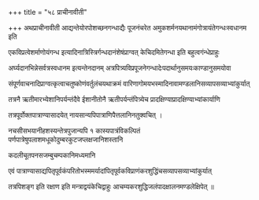 +++
title = "५८ प्राचीनावीती"

+++
अथप्राचीनावीती आद्यन्तेयोरपोशच्छनगन्धाद्यैः पूजनंचरेत अमुकशर्मनयथानामंगोत्रायंतेगन्धःस्वधानम इति

एकविप्रत्वेशर्माणोयंगन्ध इत्यादिनात्रिस्त्रिर्गन्धदानंशेषंप्राग्वत् केचिदमितेगन्धा इति बहुत्वगंन्धेप्राहुः

अर्घ्यदानभिन्नेसर्वत्रस्वधानम इत्यन्तेनदानम् अत्रपित्र्यविप्रपूजनेगन्धादेःपदार्थानुसमयःकाण्डानुसमयोवा

संपूर्णवाचनादिप्राग्वत्कृत्वाचतुष्कोणंवर्तुलंचयथाक्रमं वारिणागोमयभस्मादिनावामण्डलानिसव्यापसव्याभ्यांकुर्यात्

तत्रनै ऋतीमारभ्येशानिपर्यन्तंदैवे ईशानीतोनै ऋतीपर्यन्तंपित्र्येच प्रादक्षिण्याप्रादक्षिण्याभ्यांकार्याणि

तत्रपूर्वोक्तपात्राण्यासादयेत् नायसान्यपिपात्राणिपैत्तलानिनतुक्वचित् ।

नचसीसभयानीहशस्यन्तेत्रपुजान्यपि १ कास्यपात्रंविकल्पितं पर्णपात्रेषुपलाशमधूकोदुम्बरकुटजप्लक्षजानिशस्तानि

कदलीचूतपनसजम्बुचम्पकानिमध्यमानि

एवं पात्राण्यासाद्यपितृपूर्वकंपरितोभस्ममर्यादांपितृपूर्वकविप्राणंकरशुद्धिंचसव्यापसव्याभ्यांकुर्यात्

तत्रपिशङ्ग इति रक्षाण इति मन्त्राद्वयंकेचिद्वाहुः आचम्यकरशुद्धिजलंपादक्षालनमण्डलेक्षिपेत् ॥
